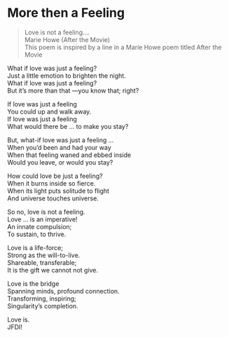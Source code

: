 # More then a Feeling  
> Love is not a feeling….  
> Marie Howe (After the Movie)  
> This poem is inspired by a line in a Marie Howe poem titled After the Movie  

What if love was just a feeling?  
Just a little emotion to brighten the night.  
What if love was just a feeling?  
But it’s more than that —you know that; right?  
  
If love was just a feeling  
You could up and walk away.  
If love was just a feeling  
What would there be … to make you stay?  
  
But, what-if love was just a feeling …  
When you’d been and had your way  
When that feeling waned and ebbed inside  
Would you leave, or would you stay?  
  
How could love be just a feeling?  
When it burns inside so fierce.  
When its light puts solitude to flight  
And universe touches universe.  
  
So no, love is not a feeling.  
Love … is an imperative!  
An innate compulsion;  
To sustain, to thrive.  
  
Love is a life-force;  
Strong as the will-to-live.  
Shareable, transferable;   
It is the gift we cannot not give.  
  
Love is the bridge  
Spanning minds, profound connection.  
Transforming, inspiring;  
Singularity’s completion.  
  
Love is.  
JFDI!  
  
